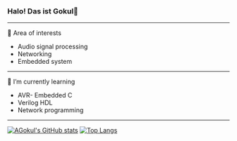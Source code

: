 ### Halo! Das ist Gokul👋

***


 🔭 Area of interests <br />
  + Audio signal processing <br />
  + Networking <br />
  + Embedded system <br />
***
 🌱 I’m currently learning  <br />
  + AVR- Embedded C <br />
  + Verilog HDL <br />
  + Network programming <br />
 ***
 [![AGokul's GitHub stats](https://github-readme-stats.vercel.app/api?username=gokulbalaG&show_icons=true&theme=monokai)](https://github.com/gokulbalaG/github-readme-stats)
 [![Top Langs](https://github-readme-stats.vercel.app/api/top-langs/?username=gokulbala&layout=compact&theme=monokai)](https://github.com/gokulbalaG/github-readme-stats)

<!-- - 👯 I’m looking to collaborate on ... 
- 🤔 I’m looking for help with ... 
- 💬 Ask me about ... -->
<!-- 📫 How to reach me: gokulbalaji.sjce@gmail.com
***
😄 Pronouns: His/Bruder
***
⚡ Fun fact: Me get random ideas doing random stuffs -->
<!-- -->
